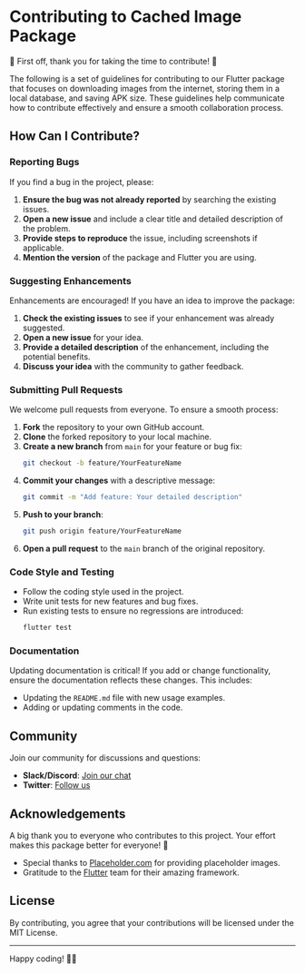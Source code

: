 # Contributing to Cached Image Package

🎉 First off, thank you for taking the time to contribute! 🎉

The following is a set of guidelines for contributing to our Flutter package that focuses on downloading images from the internet, storing them in a local database, and saving APK size. These guidelines help communicate how to contribute effectively and ensure a smooth collaboration process.

## How Can I Contribute?

### Reporting Bugs

If you find a bug in the project, please:

1. **Ensure the bug was not already reported** by searching the existing issues.
2. **Open a new issue** and include a clear title and detailed description of the problem.
3. **Provide steps to reproduce** the issue, including screenshots if applicable.
4. **Mention the version** of the package and Flutter you are using.

### Suggesting Enhancements

Enhancements are encouraged! If you have an idea to improve the package:

1. **Check the existing issues** to see if your enhancement was already suggested.
2. **Open a new issue** for your idea.
3. **Provide a detailed description** of the enhancement, including the potential benefits.
4. **Discuss your idea** with the community to gather feedback.

### Submitting Pull Requests

We welcome pull requests from everyone. To ensure a smooth process:

1. **Fork** the repository to your own GitHub account.
2. **Clone** the forked repository to your local machine.
3. **Create a new branch** from `main` for your feature or bug fix:
    ```bash
    git checkout -b feature/YourFeatureName
    ```
4. **Commit your changes** with a descriptive message:
    ```bash
    git commit -m "Add feature: Your detailed description"
    ```
5. **Push to your branch**:
    ```bash
    git push origin feature/YourFeatureName
    ```
6. **Open a pull request** to the `main` branch of the original repository.

### Code Style and Testing

- Follow the coding style used in the project.
- Write unit tests for new features and bug fixes.
- Run existing tests to ensure no regressions are introduced:
    ```bash
    flutter test
    ```

### Documentation

Updating documentation is critical! If you add or change functionality, ensure the documentation reflects these changes. This includes:

- Updating the `README.md` file with new usage examples.
- Adding or updating comments in the code.

## Community

Join our community for discussions and questions:

- **Slack/Discord**: [Join our chat](#)
- **Twitter**: [Follow us](https://twitter.com/yourhandle)

## Acknowledgements

A big thank you to everyone who contributes to this project. Your effort makes this package better for everyone! 🎉

- Special thanks to [Placeholder.com](https://placeholder.com) for providing placeholder images.
- Gratitude to the [Flutter](https://flutter.dev) team for their amazing framework.

## License

By contributing, you agree that your contributions will be licensed under the MIT License.

---

Happy coding! 🚀😊
